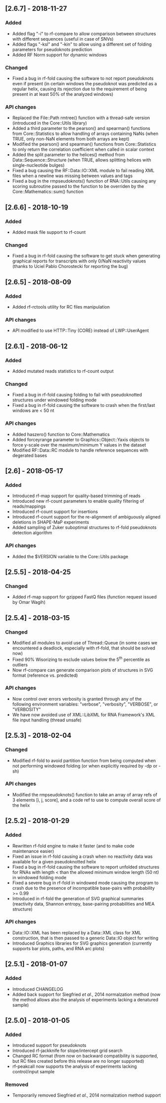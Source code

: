 ## [2.6.7] - 2018-11-27
### Added
- Added flag "-i" to rf-compare to allow comparison between structures with different sequences (useful in case of SNVs)
- Added flags "-ksl" and "-kin" to allow using a different set of folding parameters for pseudoknots prediction
- Added RF Norm support for dynamic windows

### Changed
- Fixed a bug in rf-fold causing the software to not report pseudoknots even if present (in certain windows the pseudoknot was predicted as a regular helix, causing its rejection due to the requirement of being present in at least 50% of the analyzed windows)

### API changes
- Replaced the File::Path rmtree() function with a thread-safe version (introduced in the Core::Utils library)
- Added a third parameter to the pearson() and spearman() functions from Core::Statistics to allow handling of arrays containing NaNs (when TRUE, only non-NaN elements from both arrays are kept)
- Modified the pearson() and spearman() functions from Core::Statistics to only return the correlation coefficient when called in scalar context
- Added the split parameter to the helices() method from Data::Sequence::Structure (when TRUE, allows splitting helices with single-nucleotide bulges)
- Fixed a bug causing the RF::Data::IO::XML module to fail reading XML files when a newline was missing between values and tags
- Fixed a bug in the rmpseudoknots() function of RNA::Utils causing any scoring subroutine passed to the function to be overriden by the Core::Mathematics::sum() function

## [2.6.6] - 2018-10-19
### Added
- Added mask file support to rf-count

### Changed
- Fixed a bug in rf-fold causing the software to get stuck when generating graphical reports for transcripts with only 0/NaN reactivity values (thanks to Uciel Pablo Chorostecki for reporting the bug)

## [2.6.5] - 2018-08-09
### Added
- Added rf-rctools utility for RC files manipulation

### API changes
- API modified to use HTTP::Tiny (CORE) instead of LWP::UserAgent

## [2.6.1] - 2018-06-12
### Added
- Added mutated reads statistics to rf-count output

### Changed
- Fixed a bug in rf-fold causing folding to fail with pseudoknotted structures under windowed folding mode
- Fixed a bug in rf-fold causing the software to crash when the first/last windows are < 50 nt

### API changes
- Added haszero() function to Core::Mathematics
- Added forceyrange parameter to Graphics::Object::Yaxis objects to force y-scale over the maximum/minimum Y values in the dataset
- Modified RF::Data::RC module to handle reference sequences with degerated bases

## [2.6] - 2018-05-17
### Added
- Introduced rf-map support for quality-based trimming of reads
- Introduced new rf-count parameters to enable quality filtering of reads/mappings
- Introduced rf-count support for insertions
- Introduced rf-count support for the re-alignment of ambiguously aligned deletions in SHAPE-MaP experiments
- Added sampling of Zuker suboptimal structures to rf-fold pseudoknots detection algorithm

### API changes
- Added the $VERSION variable to the Core::Utils package

## [2.5.5] - 2018-04-25
### Changed
- Added rf-map support for gzipped FastQ files (function request issued by Omar Wagih)

## [2.5.4] - 2018-03-15
### Changed
- Modified all modules to avoid use of Thread::Queue (in some cases we encountered a deadlock, especially with rf-fold, that should be solved now)
- Fixed 90% Wisorizing to esclude values below the 5<sup>th</sup> percentile as outliers
- Now rf-compare can generate comparison plots of structures in SVG format (reference vs. predicted)

### API changes
- Now control over errors verbosity is granted through any of the following environment variables: "verbose", "verbosity", "VERBOSE", or "VERBOSITY"
- We have now avoided use of XML::LibXML for RNA Framework's XML file input handling (thread unsafe)

## [2.5.3] - 2018-02-04
### Changed
- Modified rf-fold to avoid partition function from being computed when not performing windowed folding (or when explicitly required by -dp or -sh)

### API changes
- Modified the rmpseudoknots() function to take an array of array refs of 3 elements [i, j, score], and a code ref to use to compute overall score of the helix

## [2.5.2] - 2018-01-29
### Added
- Rewritten rf-fold engine to make it faster (and to make code maintenance easier)
- Fixed an issue in rf-fold causing a crash when no reactivity data was available for a given pseudoknotted helix
- Fixed a bug in rf-fold causing the software to report unfolded structures for RNAs with length < than the allowed minimum window length (50 nt) in windowed folding mode
- Fixed a severe bug in rf-fold in windowed mode causing the program to crash due to the presence of incompatible base-pairs with probability >= 0.99
- Introduced in rf-fold the generation of SVG graphical summaries (reactivity data, Shannon entropy, base-pairing probabilities and MEA structure)

### API changes
- Data::IO::XML has been replaced by a Data::XML class for XML construction, that is then passed to a generic Data::IO object for writing
- Introduced Graphics libraries for SVG graphics generation (currently supports bar plots, paths, and RNA arc plots)

## [2.5.1] - 2018-01-07
### Added
- Introduced CHANGELOG
- Added back support for Siegfried *et al*., 2014 normalzation method (now the method allows also the analysis of experiments lacking a denatured sample)

## [2.5.0] - 2018-01-05
### Added
- Introduced support for pseudoknots
- Introduced rf-jackknife for slope/intercept grid search
- Changed RC format (from now on backward compatibility is supported, but RC files created before this release are no longer supported)
- rf-peakcall now supports the analysis of experiments lacking control/input sample

### Removed
- Temporarily removed Siegfried *et al*., 2014 normalzation method support